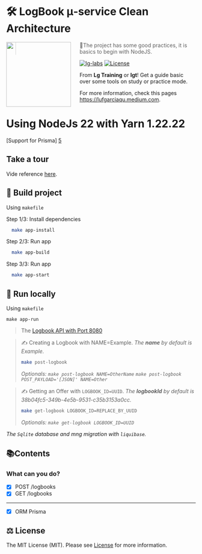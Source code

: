 # 🛠️ LogBook μ-service Clean Architecture

<img src="https://avatars.githubusercontent.com/u/105936384?s=400&u=290ae673580a956864a07d4aef8e4448372a836b&v=4" align="left" width="172px" height="172px"/>
<img align="left" width="0" height="172px" hspace="10"/>

> 👋The project has some good practices, it is basics to begin with NodeJS.
>

[![lg-labs][0]][1]
[![License][2]][LIC]

From **Lg Training** or **lgt**! Get a guide basic over some tools on study or practice mode.

For more information, check this pages https://lufgarciaqu.medium.com.

# Using NodeJs 22 with Yarn 1.22.22

[Support for Prisma] [5]

## Take a tour

Vide reference [here][4].

## 🚀 Build project
Using `makefile`

Step 1/3: Install dependencies

```bash
  make app-install
```
Step 2/3: Run app

```bash
  make app-build
```

Step 3/3: Run app

```bash
  make app-start
```

## 🚀 Run locally

Using `makefile`

```shell
make app-run
```
> The [Logbook API with Port 8080][3]

> ✍️ Creating a Logbook with NAME=Example. _The **name** by default is Example._
>```bash
>make post-logbook
>```
>_Optionals: `make post-logbook NAME=OtherName` `make post-logbook POST_PAYLOAD='[JSON]' NAME=Other`_

> ✍️ Getting an Offer with `LOGBOOK_ID=UUID`. _The **logbookId** by default is 38b04fc5-349b-4e5b-9531-c35b3153a0cc._
>```bash
>make get-logbook LOGBOOK_ID=REPLACE_BY_UUID
>```
>_Optionals: `make get-logbook LOGBOOK_ID=UUID`_


_The `Sqlite` database and mng migration with `liquibase`._

## 📚Contents
### What can you do?
- [x] POST /logbooks
- [x] GET /logbooks
---
- [x] ORM Prisma

## ⚖️ License

The MIT License (MIT). Please see [License][LIC] for more information.


[0]: https://img.shields.io/badge/LgLabs-community-blue?style=flat-square
[1]: https://lufgarciaqu.medium.com
[2]: https://img.shields.io/badge/license-MIT-green?style=flat-square

[3]: http://localhost:8080
[4]: https://www.youtube.com/watch?v=f7Su4KoqSio&t=366s
[5]: https://github.com/prisma/prisma/issues/25560#issuecomment-2462151407


[LIC]: LICENSE

[img1]: https://github.com/lg-labs-pentagon/lg-labs-boot-parent/assets/105936384/31c27db8-1e77-478d-a38e-7acf6ba2571c




